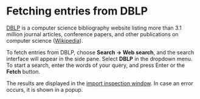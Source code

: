 # Fetching entries from DBLP

[DBLP](http://dblp.uni-trier.de/db/) is a computer science bibliography website listing more than 3.1 million journal articles, conference papers, and other publications on computer science \([Wikipedia](https://en.wikipedia.org/wiki/DBLP)\).

To fetch entries from DBLP, choose **Search → Web search**, and the search interface will appear in the side pane. Select **DBLP** in the dropdown menu. To start a search, enter the words of your query, and press Enter or the **Fetch** button.

The results are displayed in the [import inspection window](../import-export/README.md). In case an error occurs, it is shown in a popup.

